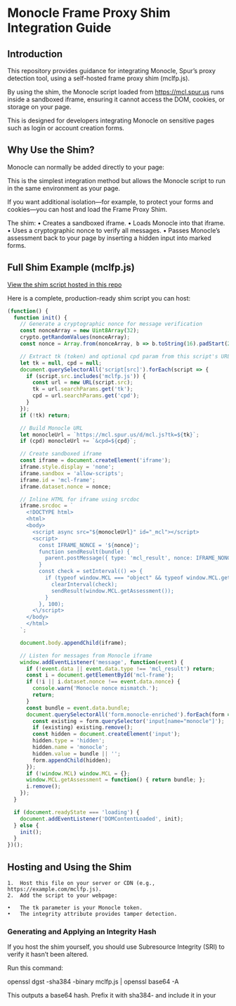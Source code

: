 # Monocle Frame Proxy Shim Integration Guide

## Introduction

This repository provides guidance for integrating Monocle, Spur’s proxy detection tool, using a self-hosted frame proxy shim (mclfp.js).

By using the shim, the Monocle script loaded from https://mcl.spur.us runs inside a sandboxed iframe, ensuring it cannot access the DOM, cookies, or storage on your page.

This is designed for developers integrating Monocle on sensitive pages such as login or account creation forms.

## Why Use the Shim?

Monocle can normally be added directly to your page:

<script async src="https://mcl.spur.us/d/mcl.js?tk=YOUR_TOKEN"></script>

This is the simplest integration method but allows the Monocle script to run in the same environment as your page.

If you want additional isolation—for example, to protect your forms and cookies—you can host and load the Frame Proxy Shim.

The shim:
	•	Creates a sandboxed iframe.
	•	Loads Monocle into that iframe.
	•	Uses a cryptographic nonce to verify all messages.
	•	Passes Monocle’s assessment back to your page by inserting a hidden input into marked forms.

## Full Shim Example (mclfp.js)

[View the shim script hosted in this repo](mclfp.js)

Here is a complete, production-ready shim script you can host:
```js
(function() {
  function init() {
    // Generate a cryptographic nonce for message verification
    const nonceArray = new Uint8Array(32);
    crypto.getRandomValues(nonceArray);
    const nonce = Array.from(nonceArray, b => b.toString(16).padStart(2, '0')).join('');

    // Extract tk (token) and optional cpd param from this script's URL
    let tk = null, cpd = null;
    document.querySelectorAll('script[src]').forEach(script => {
      if (script.src.includes('mclfp.js')) {
        const url = new URL(script.src);
        tk = url.searchParams.get('tk');
        cpd = url.searchParams.get('cpd');
      }
    });
    if (!tk) return;

    // Build Monocle URL
    let monocleUrl = `https://mcl.spur.us/d/mcl.js?tk=${tk}`;
    if (cpd) monocleUrl += `&cpd=${cpd}`;

    // Create sandboxed iframe
    const iframe = document.createElement('iframe');
    iframe.style.display = 'none';
    iframe.sandbox = 'allow-scripts';
    iframe.id = 'mcl-frame';
    iframe.dataset.nonce = nonce;

    // Inline HTML for iframe using srcdoc
    iframe.srcdoc = `
      <!DOCTYPE html>
      <html>
      <body>
        <script async src="${monocleUrl}" id="_mcl"></script>
        <script>
          const IFRAME_NONCE = '${nonce}';
          function sendResult(bundle) {
            parent.postMessage({ type: 'mcl_result', nonce: IFRAME_NONCE, bundle: bundle || null, timestamp: Date.now() }, '*');
          }
          const check = setInterval(() => {
            if (typeof window.MCL === "object" && typeof window.MCL.getAssessment === "function") {
              clearInterval(check);
              sendResult(window.MCL.getAssessment());
            }
          }, 100);
        <\/script>
      </body>
      </html>
    `;

    document.body.appendChild(iframe);

    // Listen for messages from Monocle iframe
    window.addEventListener('message', function(event) {
      if (!event.data || event.data.type !== 'mcl_result') return;
      const i = document.getElementById('mcl-frame');
      if (!i || i.dataset.nonce !== event.data.nonce) {
        console.warn('Monocle nonce mismatch.');
        return;
      }
      const bundle = event.data.bundle;
      document.querySelectorAll('form.monocle-enriched').forEach(form => {
        const existing = form.querySelector('input[name="monocle"]');
        if (existing) existing.remove();
        const hidden = document.createElement('input');
        hidden.type = 'hidden';
        hidden.name = 'monocle';
        hidden.value = bundle || '';
        form.appendChild(hidden);
      });
      if (!window.MCL) window.MCL = {};
      window.MCL.getAssessment = function() { return bundle; };
      i.remove();
    });
  }

  if (document.readyState === 'loading') {
    document.addEventListener('DOMContentLoaded', init);
  } else {
    init();
  }
})();
```

## Hosting and Using the Shim
	1.	Host this file on your server or CDN (e.g., https://example.com/mclfp.js).
	2.	Add the script to your webpage:

<script
  async
  src="/mclfp.js?tk=YOUR_TOKEN"
  integrity="sha384-<your_generated_hash>"
  id="_mcl">
</script>

	•	The tk parameter is your Monocle token.
	•	The integrity attribute provides tamper detection.

###  Generating and Applying an Integrity Hash

If you host the shim yourself, you should use Subresource Integrity (SRI) to verify it hasn’t been altered.

Run this command:

openssl dgst -sha384 -binary mclfp.js | openssl base64 -A

This outputs a base64 hash. Prefix it with sha384- and include it in your <script> tag:

```html
<script src="/mclfp.js?tk=YOUR_TOKEN"
        integrity="sha384-<your_generated_hash>"
        async></script>
```

If you later modify the shim, regenerate the hash.


## Marking Forms for Monocle

Add class="monocle-enriched" to any form you want Monocle-protected:

```html
<form class="monocle-enriched" method="POST" action="/login">
  <input type="text" name="username" required>
  <input type="password" name="password" required>
  <button type="submit">Login</button>
</form>
```

When Monocle completes its assessment, the shim will inject a hidden input:

```html
<input type="hidden" name="monocle" value="...assessment bundle...">
```
Your backend should validate this monocle value using Spur’s API.

## Summary

The Frame Proxy Shim allows you to integrate Monocle while ensuring the Monocle code cannot execute in your page’s context.

By hosting and loading this shim, you gain an additional layer of isolation for your login or account creation forms without losing Monocle’s security assessment benefits.
